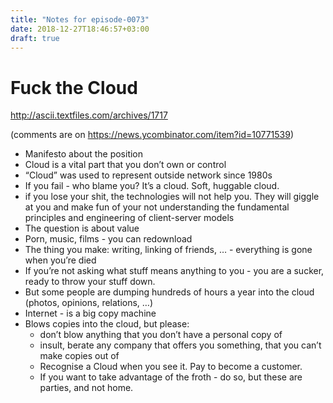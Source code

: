 ```yaml
---
title: "Notes for episode-0073"
date: 2018-12-27T18:46:57+03:00
draft: true
---
```


# Fuck the Cloud
http://ascii.textfiles.com/archives/1717

(comments are on https://news.ycombinator.com/item?id=10771539)

- Manifesto about the position
- Cloud is a vital part that you don’t own or control
- “Cloud” was used to represent outside network since 1980s
- If you fail - who blame you? It’s a cloud. Soft, huggable cloud.
- if you lose your shit, the technologies will not help you. They will giggle at you and make fun of your not understanding the fundamental principles and engineering of client-server models
- The question is about value
- Porn, music, films - you can redownload
- The thing you make: writing, linking of friends, … -  everything is gone when you’re died
- If you’re not asking what stuff means anything to you - you are a sucker, ready to throw your stuff down.
- But some people are dumping hundreds of hours a year into the cloud (photos, opinions, relations, …)
- Internet - is a big copy machine
- Blows copies into the cloud, but please:
    - don’t blow anything that you don’t have a personal copy of
    - insult, berate any company that offers you something, that you can’t make copies out of
    - Recognise a Cloud when you see it. Pay to become a customer.
    - If you want to take advantage of the froth - do so, but these are parties, and not home.

